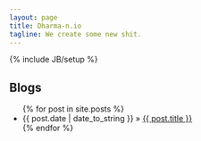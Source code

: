 ```yaml
---
layout: page
title: Dharma-n.io
tagline: We create some new shit.
---
```

{% include JB/setup %}

## Blogs

<ul class="posts">
  {% for post in site.posts %}
    <li><span>{{ post.date | date_to_string }}</span> &raquo; <a href="{{ BASE_PATH }}{{ post.url }}">{{ post.title }}</a></li>
  {% endfor %}
</ul>